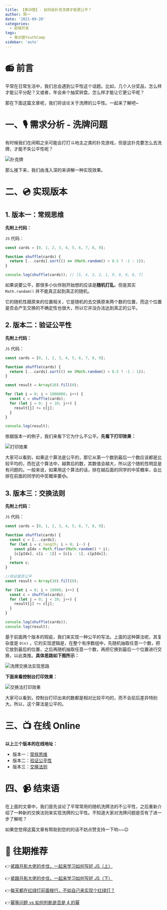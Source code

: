 ```yaml
---
title: 【青训营】- 如何给扑克洗牌才能更公平？
author: 周一
date: '2021-09-20'
categories:
  - 前端开发
tags:
  - 青训营YouthCamp
sidebar: 'auto'
---
```


# 📻 前言

平常在日常生活中，我们总会遇到公平性这个话题。比如，几个人分奖品，怎么样才能公平分配？又或者，年会来个抽奖转盘，怎么样才能让它更公平呢？

那在下面这篇文章呢，我们将谈论关于洗牌的公平性。一起来了解吧~

# 一、🎙️ 需求分析 - 洗牌问题

有时候我们在闲暇之余可能会打打斗地主之类的扑克游戏，但是这扑克要怎么去洗牌，才能不失公平性呢？

![扑克牌](https://mondaylab-1309616765.cos.ap-shanghai.myqcloud.com/images/202305270751107.png)

那么接下来，我们由浅入深的来讲解一种实现效果。

# 二、💿 实现版本

## 1. 版本一：常规思维

**先附上代码：**

`JS` 代码：

```js
const cards = [0, 1, 2, 3, 4, 5, 6, 7, 8, 9];

function shuffle(cards) {
  return [...cards].sort(() => (Math.random() > 0.5 ? -1 : 1));
}

console.log(shuffle(cards)); // [5, 4, 3, 2, 1, 9, 0, 6, 8, 7]
```

如果说要公平，那很多小伙伴刚开始想的应该是**随机打乱**。但是其实 `Math.random()` 并不能真正起到真正的随机。

它的随机性跟原来的位置相关，它是随机的去交换原来两个数的位置，而这个位置是否会产生交换的不确定性也很大，所以它并没办法达到真正的公平。

## 2. 版本二：验证公平性

**先附上代码：**

`JS` 代码：

```js
const cards = [0, 1, 2, 3, 4, 5, 6, 7, 8, 9];

function shuffle(cards) {
  return [...cards].sort(() => (Math.random() > 0.5 ? -1 : 1));
}

const result = Array(10).fill(0);

for (let i = 0; i < 1000000; i++) {
  const c = shuffle(cards);
  for (let j = 0; j < 10; j++) {
    result[j] += c[j];
  }
}

console.log(result);
```

依据版本一的例子，我们来看下它为什么不公平。**先看下打印效果：**

![打印效果](https://mondaylab-1309616765.cos.ap-shanghai.myqcloud.com/images/202305270752221.gif)

大家可以看到，如果这个算法是公平的，那它从第一个数到最后一个数应该都是比较平均的，而在这个算法中，越靠后的数，其数值会越大，所以这个随机性明显是有问题的。一般来说，如果用这个算法的话，排在越后面的同学的中奖概率，会比排在前面的同学的中奖概率要**小**。

## 3. 版本三：交换法则

**先附上代码：**

`JS` 代码：

```js
const cards = [0, 1, 2, 3, 4, 5, 6, 7, 8, 9];

function shuffle(cards) {
  const c = [...cards];
  for (let i = c.length; i > 0; i--) {
    const pIdx = Math.floor(Math.random() * i);
    [c[pIdx], c[i - 1]] = [c[i - 1], c[pIdx]];
  }
  return c;
}

//验证是否公平
const result = Array(10).fill(0);

for (let i = 0; i < 10000; i++) {
  const c = shuffle(cards);
  for (let j = 0; j < 10; j++) {
    result[j] += c[j];
  }
}

console.log(shuffle(cards));
console.log(result);
```

基于前面两个版本的瑕疵，我们来实现一种公平的写法。上面的这种算法呢，其复杂度是 `O(n)` ，它的实现逻辑是，在整个有序数组中，先随机抽取任意一个数，把它放到最后的位置，之后再随机抽取任意一个数，再把它换到最后一个位置进行交换，以此类推。**具体思路如下图所示：**

![洗牌交换法实现思路](https://mondaylab-1309616765.cos.ap-shanghai.myqcloud.com/images/202305270752559.png)

**下面来看控制台打印效果：**

![交换法打印效果](https://mondaylab-1309616765.cos.ap-shanghai.myqcloud.com/images/202305270752194.gif)

大家可以看到，控制台打印出来的数都是相对比较平均的，而不会前后差异特别大。所以，这个算法是公平的。

# 三、📺 在线 Online

**以上三个版本的在线地址：**

- 版本一：[常规思维](https://code.h5jun.com/cuvig/edit?js,console)
- 版本二：[验证公平性](https://code.h5jun.com/venol/edit?js,console)
- 版本三：[交换法则](https://code.h5jun.com/huqi/edit?js,console)

# 四、📹 结束语

在上面的文章中，我们首先谈论了平常常用的随机洗牌法的不公平性，之后重新介绍了一种新的交换法则来实现洗牌的公平性。不知道大家对洗牌问题是否有了进一步了解呢？

如果您觉得这篇文章有帮助到您的的话不妨点赞支持一下哟~~😉

# 📸 往期推荐

👉[紧跟月影大佬的步伐，一起来学习如何写好 JS（上）](https://juejin.cn/post/7007988121107169287)

👉[紧跟月影大佬的步伐，一起来学习如何写好 JS（下）](https://juejin.cn/post/7008381454614790158)

👉[每天都在红绿灯前面梭行，不如自己来实现个红绿灯？](https://juejin.cn/post/7009184520788246535)

👉[幂等问题 vs 如何判断是否是 4 的幂](https://juejin.cn/post/7009471893346451469)
